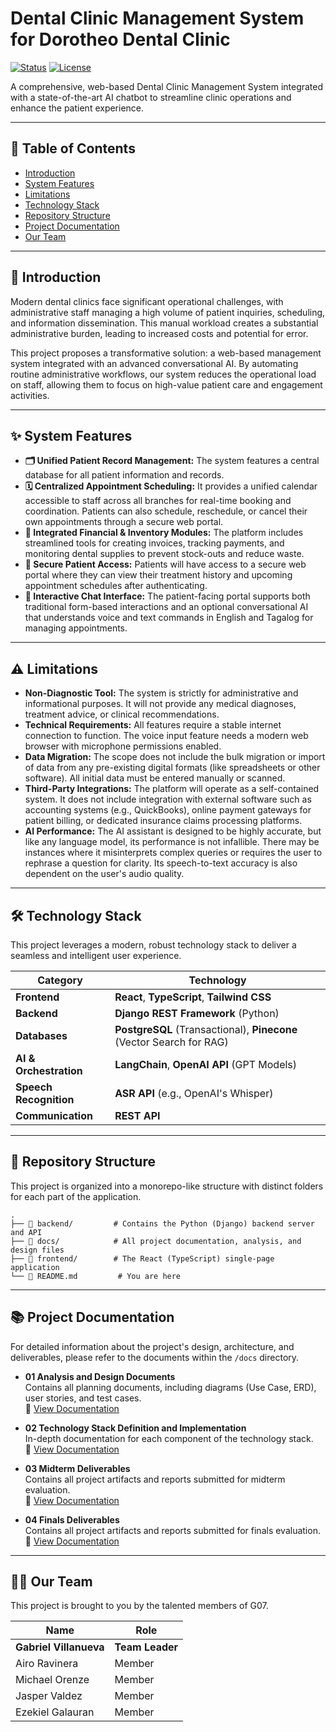 # Dental Clinic Management System for Dorotheo Dental Clinic

[![Status](https://img.shields.io/badge/status-in_development-orange)](https://github.com/APC-SoCIT/APC_2025_2026_T1_SS231_G07-DDC-Management-System/)
[![License](https://img.shields.io/badge/license-MIT-blue.svg)](LICENSE)

A comprehensive, web-based Dental Clinic Management System integrated with a state-of-the-art AI chatbot to streamline clinic operations and enhance the patient experience.

---

## 📖 Table of Contents

- [Introduction](#-introduction)
- [System Features](#-system-features)
- [Limitations](#️-limitations)
- [Technology Stack](#️-technology-stack)
- [Repository Structure](#-repository-structure)
- [Project Documentation](#-project-documentation)
- [Our Team](#-our-team)

---

## 📜 Introduction

Modern dental clinics face significant operational challenges, with administrative staff managing a high volume of patient inquiries, scheduling, and information dissemination. This manual workload creates a substantial administrative burden, leading to increased costs and potential for error.

This project proposes a transformative solution: a web-based management system integrated with an advanced conversational AI. By automating routine administrative workflows, our system reduces the operational load on staff, allowing them to focus on high-value patient care and engagement activities.

---

## ✨ System Features

- **🗂️ Unified Patient Record Management:** The system features a central database for all patient information and records.
- **🗓️ Centralized Appointment Scheduling:** It provides a unified calendar accessible to staff across all branches for real-time booking and coordination. Patients can also schedule, reschedule, or cancel their own appointments through a secure web portal.
- **💸 Integrated Financial & Inventory Modules:** The platform includes streamlined tools for creating invoices, tracking payments, and monitoring dental supplies to prevent stock-outs and reduce waste.
- **🔐 Secure Patient Access:** Patients will have access to a secure web portal where they can view their treatment history and upcoming appointment schedules after authenticating.
- **🤖 Interactive Chat Interface:** The patient-facing portal supports both traditional form-based interactions and an optional conversational AI that understands voice and text commands in English and Tagalog for managing appointments.

---

## ⚠️ Limitations

- **Non-Diagnostic Tool:** The system is strictly for administrative and informational purposes. It will not provide any medical diagnoses, treatment advice, or clinical recommendations.
- **Technical Requirements:** All features require a stable internet connection to function. The voice input feature needs a modern web browser with microphone permissions enabled.
- **Data Migration:** The scope does not include the bulk migration or import of data from any pre-existing digital formats (like spreadsheets or other software). All initial data must be entered manually or scanned.
- **Third-Party Integrations:** The platform will operate as a self-contained system. It does not include integration with external software such as accounting systems (e.g., QuickBooks), online payment gateways for patient billing, or dedicated insurance claims processing platforms.
- **AI Performance:** The AI assistant is designed to be highly accurate, but like any language model, its performance is not infallible. There may be instances where it misinterprets complex queries or requires the user to rephrase a question for clarity. Its speech-to-text accuracy is also dependent on the user's audio quality.

---

## 🛠️ Technology Stack

This project leverages a modern, robust technology stack to deliver a seamless and intelligent user experience.

| Category             | Technology                                                              |
| -------------------- | ----------------------------------------------------------------------- |
| **Frontend** | **React**, **TypeScript**, **Tailwind CSS** |
| **Backend** | **Django REST Framework** (Python)                                      |
| **Databases** | **PostgreSQL** (Transactional), **Pinecone** (Vector Search for RAG)      |
| **AI & Orchestration** | **LangChain**, **OpenAI API** (GPT Models)                              |
| **Speech Recognition** | **ASR API** (e.g., OpenAI's Whisper)                                    |
| **Communication** | **REST API** |

---

## 📁 Repository Structure

This project is organized into a monorepo-like structure with distinct folders for each part of the application.

```plaintext
.
├── 📂 backend/         # Contains the Python (Django) backend server and API
├── 📂 docs/            # All project documentation, analysis, and design files
├── 📂 frontend/        # The React (TypeScript) single-page application
└── 📄 README.md         # You are here
```

---

## 📚 Project Documentation

For detailed information about the project's design, architecture, and deliverables, please refer to the documents within the `/docs` directory.

- **01 Analysis and Design Documents**  
  Contains all planning documents, including diagrams (Use Case, ERD), user stories, and test cases.  
  🔗 [View Documentation](https://github.com/APC-SoCIT/APC_2025_2026_T1_SS231_G07-DDC-Management-System/tree/main/docs/MSYADD1/01%20Analysis%20and%20design%20documents)

- **02 Technology Stack Definition and Implementation**  
  In-depth documentation for each component of the technology stack.  
  🔗 [View Documentation](https://github.com/APC-SoCIT/APC_2025_2026_T1_SS231_G07-DDC-Management-System/tree/main/docs/MSYADD1/02%20Technology%20Stack%20Definition%20and%20Implementation)

- **03 Midterm Deliverables**  
  Contains all project artifacts and reports submitted for midterm evaluation.  
  🔗 [View Documentation](https://github.com/APC-SoCIT/APC_2025_2026_T1_SS231_G07-DDC-Management-System/tree/main/docs/MSYADD1/03%20Midterm%20Deliverables)
  
- **04 Finals Deliverables**  
  Contains all project artifacts and reports submitted for finals evaluation.  
  🔗 [View Documentation](https://github.com/APC-SoCIT/APC_2025_2026_T1_SS231_G07-DDC-Management-System/tree/main/docs/MSYADD1/04%20Finals%20Deliverables)
  

---

## 👨‍💻 Our Team

This project is brought to you by the talented members of G07.

| Name                   | Role            |
| --------------------   | --------------- |
| **Gabriel Villanueva** | **Team Leader** |
| Airo Ravinera         | Member          |
| Michael Orenze         | Member          |
| Jasper Valdez          | Member          |
| Ezekiel   Galauran     | Member          |
